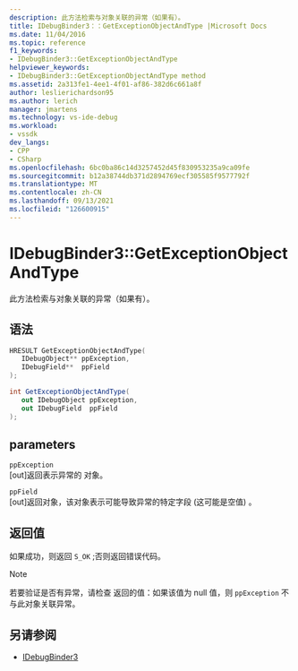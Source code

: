 ```yaml
---
description: 此方法检索与对象关联的异常（如果有）。
title: IDebugBinder3：：GetExceptionObjectAndType |Microsoft Docs
ms.date: 11/04/2016
ms.topic: reference
f1_keywords:
- IDebugBinder3::GetExceptionObjectAndType
helpviewer_keywords:
- IDebugBinder3::GetExceptionObjectAndType method
ms.assetid: 2a313fe1-4ee1-4f01-af86-382d6c661a8f
author: leslierichardson95
ms.author: lerich
manager: jmartens
ms.technology: vs-ide-debug
ms.workload:
- vssdk
dev_langs:
- CPP
- CSharp
ms.openlocfilehash: 6bc0ba86c14d3257452d45f830953235a9ca09fe
ms.sourcegitcommit: b12a38744db371d2894769ecf305585f9577792f
ms.translationtype: MT
ms.contentlocale: zh-CN
ms.lasthandoff: 09/13/2021
ms.locfileid: "126600915"
---
```

# <a name="idebugbinder3getexceptionobjectandtype"></a>IDebugBinder3::GetExceptionObjectAndType
此方法检索与对象关联的异常（如果有）。

## <a name="syntax"></a>语法

```cpp
HRESULT GetExceptionObjectAndType(
   IDebugObject** ppException,
   IDebugField**  ppField
);
```

```csharp
int GetExceptionObjectAndType(
   out IDebugObject ppException,
   out IDebugField  ppField
);
```

## <a name="parameters"></a>parameters
`ppException`\
[out]返回表示异常的 对象。

`ppField`\
[out]返回对象，该对象表示可能导致异常的特定字段 (这可能是空值) 。

## <a name="return-value"></a>返回值
 如果成功，则返回 `S_OK` ;否则返回错误代码。

> [!NOTE]
> 若要验证是否有异常，请检查 返回的值：如果该值为 null 值，则 `ppException` 不与此对象关联异常。

## <a name="see-also"></a>另请参阅
- [IDebugBinder3](../../../extensibility/debugger/reference/idebugbinder3.md)
